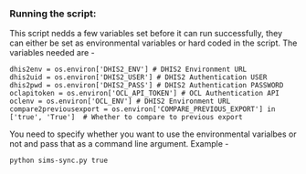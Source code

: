 ### Running the script:

This script nedds a few variables set before it can run successfully, they can either be set as environmental variables or hard coded in the script. The variables needed are - 
 ```
 dhis2env = os.environ['DHIS2_ENV'] # DHIS2 Environment URL
 dhis2uid = os.environ['DHIS2_USER'] # DHIS2 Authentication USER
 dhis2pwd = os.environ['DHIS2_PASS'] # DHIS2 Authentication PASSWORD
 oclapitoken = os.environ['OCL_API_TOKEN'] # OCL Authentication API
 oclenv = os.environ['OCL_ENV'] # DHIS2 Environment URL
 compare2previousexport = os.environ['COMPARE_PREVIOUS_EXPORT'] in ['true', 'True']  # Whether to compare to previous export
 ```

 You need to specify whether you want to use the environmental varialbes or not and pass that as a command line argument. Example -
 ```
 python sims-sync.py true
 ```